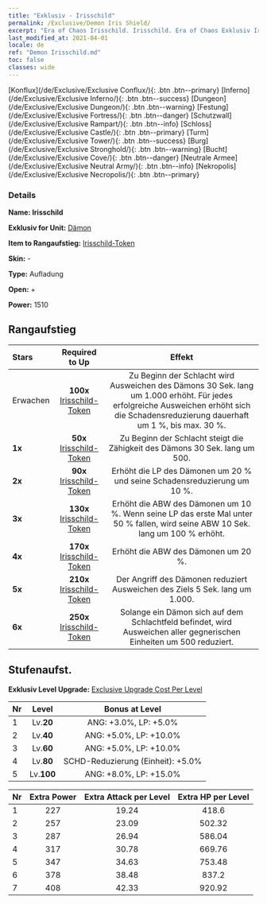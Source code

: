 ```yaml
---
title: "Exklusiv - Irisschild"
permalink: /Exclusive/Demon Iris Shield/
excerpt: "Era of Chaos Irisschild. Irisschild. Era of Chaos Exklusiv Irisschild. Dämon Exklusiv."
last_modified_at: 2021-04-01
locale: de
ref: "Demon Irisschild.md"
toc: false
classes: wide
---
```

 [Konflux](/de/Exclusive/Exclusive Conflux/){: .btn .btn--primary} [Inferno](/de/Exclusive/Exclusive Inferno/){: .btn .btn--success} [Dungeon](/de/Exclusive/Exclusive Dungeon/){: .btn .btn--warning} [Festung](/de/Exclusive/Exclusive Fortress/){: .btn .btn--danger} [Schutzwall](/de/Exclusive/Exclusive Rampart/){: .btn .btn--info} [Schloss](/de/Exclusive/Exclusive Castle/){: .btn .btn--primary} [Turm](/de/Exclusive/Exclusive Tower/){: .btn .btn--success} [Burg](/de/Exclusive/Exclusive Stronghold/){: .btn .btn--warning} [Bucht](/de/Exclusive/Exclusive Cove/){: .btn .btn--danger} [Neutrale Armee](/de/Exclusive/Exclusive Neutral Army/){: .btn .btn--info} [Nekropolis](/de/Exclusive/Exclusive Necropolis/){: .btn .btn--primary} 

### Details
 **Name: Irisschild** 

 **Exklusiv for Unit:** [Dämon](/de/units/Demon/) 

 **Item to Rangaufstieg:** [Irisschild-Token](/de/Items/con_913/)

 **Skin:** -

 **Type:** Aufladung

 **Open:** +

 **Power:** 1510

## Rangaufstieg

  |     Stars    |  Required to Up | Effekt |
  |:-------------|:---------------:|:---------------:|
  |  Erwachen  | **100x** [Irisschild-Token](/de/Items/con_913/) | Zu Beginn der Schlacht wird Ausweichen des Dämons 30 Sek. lang um 1.000 erhöht. Für jedes erfolgreiche Ausweichen erhöht sich die Schadensreduzierung dauerhaft um 1 %, bis max. 30 %. |
  | **1x** <i class="fas fa-star"/> | **50x** [Irisschild-Token](/de/Items/con_913/) | Zu Beginn der Schlacht steigt die Zähigkeit des Dämons 30 Sek. lang um 500. |
  | **2x** <i class="fas fa-star"/> | **90x** [Irisschild-Token](/de/Items/con_913/) | Erhöht die LP des Dämonen um 20 % und seine Schadensreduzierung um 10 %. |
  | **3x** <i class="fas fa-star"/> | **130x** [Irisschild-Token](/de/Items/con_913/) | Erhöht die ABW des Dämonen um 10 %. Wenn seine LP das erste Mal unter 50 % fallen, wird seine ABW 10 Sek. lang um 100 % erhöht. |
  | **4x** <i class="fas fa-star"/> | **170x** [Irisschild-Token](/de/Items/con_913/) | Erhöht die ABW des Dämonen um 20 %. |
  | **5x** <i class="fas fa-star"/> | **210x** [Irisschild-Token](/de/Items/con_913/) | Der Angriff des Dämonen reduziert Ausweichen des Ziels 5 Sek. lang um 1.000. |
  | **6x** <i class="fas fa-star"/> | **250x** [Irisschild-Token](/de/Items/con_913/) | Solange ein Dämon sich auf dem Schlachtfeld befindet, wird Ausweichen aller gegnerischen Einheiten um 500 reduziert. |


## Stufenaufst.
 **Exklusiv Level Upgrade:** [Exclusive Upgrade Cost Per Level](/Exclusive/ExclusiveUpgradeCostPerLevel/)

  |  Nr  |   Level  | Bonus at Level |
  |:-----|:--------:|:--------------:|
  | 1 | Lv.**20** | ANG: +3.0%, LP: +5.0% |
  | 2 | Lv.**40** | ANG: +5.0%, LP: +10.0% |
  | 3 | Lv.**60** | ANG: +5.0%, LP: +10.0% |
  | 4 | Lv.**80** | SCHD-Reduzierung (Einheit): +5.0% |
  | 5 | Lv.**100** | ANG: +8.0%, LP: +15.0% |


  |  Nr  |  Extra Power | Extra Attack per Level | Extra HP per Level |
  |:-----|:--------:|:--------:|:--------:|
  | 1 | 227 | 19.24 | 418.6 |
  | 2 | 257 | 23.09 | 502.32 |
  | 3 | 287 | 26.94 | 586.04 |
  | 4 | 317 | 30.78 | 669.76 |
  | 5 | 347 | 34.63 | 753.48 |
  | 6 | 378 | 38.48 | 837.2 |
  | 7 | 408 | 42.33 | 920.92 |



